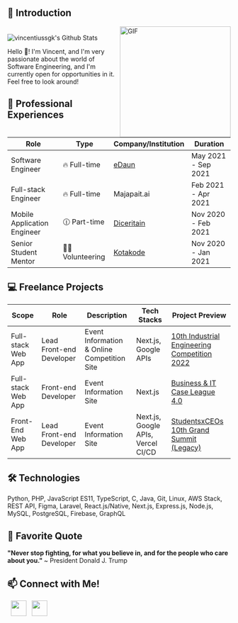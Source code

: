 ## :milky_way: Introduction

<img align="right" alt="GIF" src="https://64.media.tumblr.com/cd7f79c1cb33871b973be39230faf6e6/tumblr_p510txFA4i1shdhdjo2_540.gif" width="250" />

<br>

<img align="center" src="https://github-readme-stats.vercel.app/api?username=vincentiussgk&count_private=true&show_icons=true&theme=tokyonight&border_radius=15" alt="vincentiussgk's Github Stats"/> 

<br/>

Hello :wave:! I'm Vincent, and I'm very passionate about the world of Software Engineering, and I'm currently open for opportunities in it. Feel free to look around!

## 💼 Professional Experiences
| Role | Type | Company/Institution | Duration |
| --- | --- | --- | --- |
| Software Engineer | :fire: Full-time | [eDaun](https://www.edaun.co.id/) | May 2021 - Sep 2021 |
| Full-stack Engineer | :fire: Full-time | Majapait.ai | Feb 2021 - Apr 2021 |
| Mobile Application Engineer | :clock1230: Part-time | [Diceritain](https://diceritain.id/) | Nov 2020 - Feb 2021 |
| Senior Student Mentor | 🤝🏻 Volunteering | [Kotakode](https://kotakode.com/) | Nov 2020 - Jan 2021 |

## :computer: Freelance Projects
| Scope | Role | Description | Tech Stacks | Project Preview |
| --- | --- | --- | --- | --- |
| Full-stack Web App | Lead Front-end Developer | Event Information & Online Competition Site | Next.js, Google APIs | [10th Industrial Engineering Competition 2022](https://www.iecom.asia/) |
| Full-stack Web App | Front-end Developer | Event Information Site | Next.js | [Business & IT Case League 4.0](https://bistleague.com/) |
| Front-End Web App | Lead Front-end Developer | Event Information Site | Next.js, Google APIs, Vercel CI/CD | [StudentsxCEOs 10th Grand Summit (Legacy)](https://sxcgrandsummit-f1reboywatergrl.vercel.app/) |

## 🛠 Technologies

Python, PHP, JavaScript ES11, TypeScript, C, Java, Git, Linux, AWS Stack, REST API, Figma, Laravel, React.js/Native, Next.js, Express.js, Node.js, MySQL, PostgreSQL, Firebase, GraphQL

## 💬 Favorite Quote

<strong> "Never stop fighting, for what you believe in, and for the people who care about you." </strong> ~ President Donald J. Trump

## 📫 Connect with Me!
<p>
<!-- &nbsp; <a href="https://dionisiusdarryl.live" target="_blank" rel="noopener noreferrer"><img src="https://img.icons8.com/plasticine/100/000000/geography.png" width="50" /></a>  -->
&nbsp; <a href="https://www.linkedin.com/in/vincentius-samuel/" target="_blank" rel="noopener noreferrer"><img src="https://image.flaticon.com/icons/png/128/61/61109.png" width="35" /></a>
&nbsp; <a href="mailto:18219024@std.stei.itb.ac.id" target="_blank" rel="noopener noreferrer"><img src="https://icons-for-free.com/iconfiles/png/512/envelope+inbox+mail+icon-1320086062654659973.png"  width="35" /></a>

<!--
**f1reboywatergrl/f1reboywatergrl** is a ✨ _special_ ✨ repository because its `README.md` (this file) appears on your GitHub profile.

https://www.webfx.com/tools/emoji-cheat-sheet/
https://github.com/anuraghazra/github-readme-stats
-->
